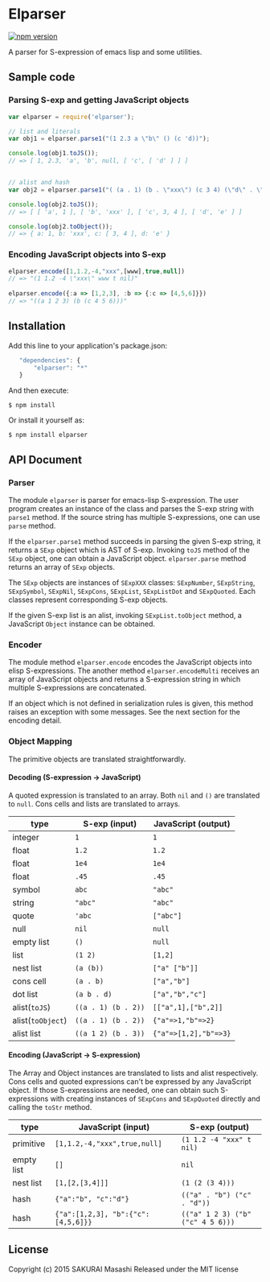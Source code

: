 # Elparser

[![npm version](https://badge.fury.io/js/elparser.svg)](http://badge.fury.io/js/elparser)

A parser for S-expression of emacs lisp and some utilities.

## Sample code

### Parsing S-exp and getting JavaScript objects

```javascript
var elparser = require('elparser');

// list and literals
var obj1 = elparser.parse1("(1 2.3 a \"b\" () (c 'd))");

console.log(obj1.toJS());
// => [ 1, 2.3, 'a', 'b', null, [ 'c', [ 'd' ] ] ]


// alist and hash
var obj2 = elparser.parse1("( (a . 1) (b . \"xxx\") (c 3 4) (\"d\" . \"e\"))");

console.log(obj2.toJS());
// => [ [ 'a', 1 ], [ 'b', 'xxx' ], [ 'c', 3, 4 ], [ 'd', 'e' ] ]

console.log(obj2.toObject());
// => { a: 1, b: 'xxx', c: [ 3, 4 ], d: 'e' }
```

### Encoding JavaScript objects into S-exp

```javascript
elparser.encode([1,1.2,-4,"xxx",[www],true,null])
// => "(1 1.2 -4 \"xxx\" www t nil)"
 
elparser.encode({:a => [1,2,3], :b => {:c => [4,5,6]}})
// => "((a 1 2 3) (b (c 4 5 6)))"
```

## Installation

Add this line to your application's package.json:

```javascript
   "dependencies": {
       "elparser": "*"
   }
```

And then execute:

    $ npm install

Or install it yourself as:

    $ npm install elparser


## API Document

### Parser

The module `elparser` is parser for emacs-lisp S-expression.
The user program creates an instance of the class and parses the S-exp
string with `parse1` method. If the source string has multiple
S-expressions, one can use `parse` method.

If the `elparser.parse1` method succeeds in parsing the given S-exp
string, it returns a `SExp` object which is AST of S-exp. Invoking
`toJS` method of the `SExp` object, one can obtain a JavaScript object.
`elparser.parse` method returns an array of `SExp` objects.

The `SExp` objects are instances of `SExpXXX` classes: `SExpNumber`,
`SExpString`, `SExpSymbol`, `SExpNil`, `SExpCons`, `SExpList`,
`SExpListDot` and `SExpQuoted`. Each classes represent corresponding
S-exp objects.

If the given S-exp list is an alist, invoking `SExpList.toObject` method,
a JavaScript `Object` instance can be obtained.

### Encoder

The module method `elparser.encode` encodes the JavaScript objects into
elisp S-expressions. The another method `elparser.encodeMulti`
receives an array of JavaScript objects and returns a S-expression string in
which multiple S-expressions are concatenated.

If an object which is not defined in serialization rules is given,
this method raises an exception with some messages.
See the next section for the encoding detail.

### Object Mapping

The primitive objects are translated straightforwardly.

#### Decoding (S-expression -> JavaScript)

A quoted expression is translated to an array.
Both `nil` and `()` are translated to `null`.
Cons cells and lists are translated to arrays.

| type              | S-exp (input)       | JavaScript (output)   |
|-------------------|---------------------|-----------------------|
| integer           | `1`                 | `1`                   |
| float             | `1.2`               | `1.2`                 |
| float             | `1e4`               | `1e4`                 |
| float             | `.45`               | `.45`                 |
| symbol            | `abc`               | `"abc"`               |
| string            | `"abc"`             | `"abc"`               |
| quote             | `'abc`              | `["abc"]`             |
| null              | `nil`               | `null`                |
| empty list        | `()`                | `null`                |
| list              | `(1 2)`             | `[1,2]`               |
| nest list         | `(a (b))`           | `["a" ["b"]]`         |
| cons cell         | `(a . b)`           | `["a","b"]`           |
| dot list          | `(a b . d)`         | `["a","b","c"]`       |
| alist(`toJS`)     | `((a . 1) (b . 2))` | `[["a",1],["b",2]]`   |
| alist(`toObject`) | `((a . 1) (b . 2))` | `{"a"=>1,"b"=>2}`     |
| alist list        | `((a 1 2) (b . 3))` | `{"a"=>[1,2],"b"=>3}` |

#### Encoding (JavaScript -> S-expression)

The Array and Object instances are translated to lists and alist
respectively.  Cons cells and quoted expressions can't be expressed by
any JavaScript object.  If those S-expressions are needed, one can obtain
such S-expressions with creating instances of `SExpCons` and
`SExpQuoted` directly and calling the `toStr` method.

| type       | JavaScript (input)                 | S-exp (output)                    |
|------------|------------------------------------|-----------------------------------|
| primitive  | `[1,1.2,-4,"xxx",true,null]`       | `(1 1.2 -4 "xxx" t nil)`          |
| empty list | `[]`                               | `nil`                             |
| nest list  | `[1,[2,[3,4]]]`                    | `(1 (2 (3 4)))`                   |
| hash       | `{"a":"b", "c":"d"}`               | `(("a" . "b") ("c" . "d"))`       |
| hash       | `{"a":[1,2,3], "b":{"c":[4,5,6]}}` | `(("a" 1 2 3) ("b" ("c" 4 5 6)))` |

## License

Copyright (c) 2015 SAKURAI Masashi
Released under the MIT license
